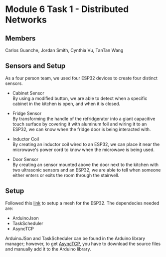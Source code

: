 # Module 6 Task 1 - Distributed Networks 

## Members  
Carlos Guanche, Jordan Smith, Cynthia Vu, TanTan Wang  

## Sensors and Setup  
As a four person team, we used four ESP32 devices to create four distinct sensors.  

- Cabinet Sensor  
By using a modified button, we are able to detect when a specific cabinet in the kitchen is open, and when it is closed.  

- Fridge Sensor  
By transforming the handle of the refridgerator into a giant capacitive touch surface by covering it with aluminum foil and wiring it to an ESP32, we can know when the fridge door is being interacted with.  

- Inductor Coil  
By creating an inductor coil wired to an ESP32, we can place it near the microwave's power cord to know when the microwave is being used.  

- Door Sensor  
By creating an sensor mounted above the door next to the kitchen with two ultrasonic sensors and an ESP32, we are able to tell when someone either enters or exits the room through the stairwell. 

## Setup 

Followed this [link](https://gitlab.com/painlessMesh/painlessMesh) to setup a mesh for the ESP32. The dependecies needed are: 

* ArduinoJson
* TaskScheduler
* AsyncTCP

ArduinoJSon and TaskScheduler can be found in the Arduino library manager; however, to get [AsyncTCP](https://github.com/me-no-dev/AsyncTCP), you have to download the source files and manually add it to the Arduino library. 
  
 


